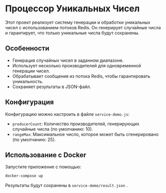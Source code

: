 # Процессор Уникальных Чисел

Этот проект реализует систему генерации и обработки уникальных чисел с использованием потоков Redis. Он генерирует случайные числа и гарантирует, что только уникальные числа будут сохранены.

## Особенности

- Генерация случайных чисел в заданном диапазоне.
- Использует несколько производителей для одновременной генерации чисел.
- Обрабатывает сообщения из потока Redis, чтобы гарантировать уникальность.
- Сохраняет результаты в JSON-файл.

## Конфигурация

Конфигурацию можно настроить в файле `service-demo.js`:

- `producerCount`: Количество производителей, генерирующих случайные числа (по умолчанию: 10).
- `rangeMax`: Максимальное число, которое может быть сгенерировано (по умолчанию: 25).


## Использование с Docker

Запустите приложение с помощью:
```bash
docker-compose up
```

Результаты будут сохранены в `service-demo/result.json` .


